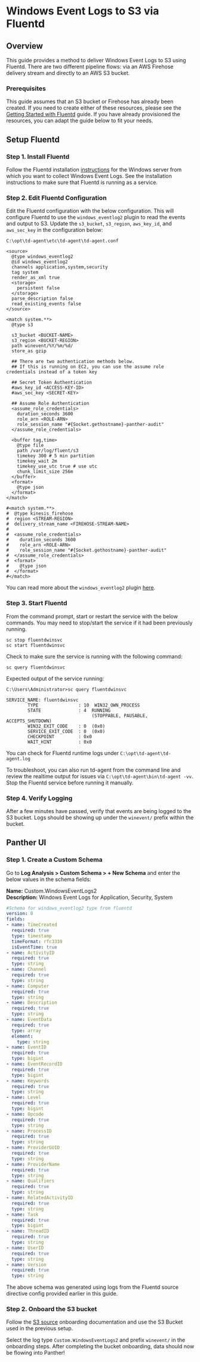 # Windows Event Logs to S3 via Fluentd

## Overview

This guide provides a method to deliver Windows Event Logs to S3 using Fluentd. There are two different pipeline flows: via an AWS Firehose delivery stream and directly to an AWS S3 bucket.

### Prerequisites

This guide assumes that an S3 bucket or Firehose has already been created. If you need to create either of these resources, please see the [Getting Started with Fluentd](resource-guide.md) guide. If you have already provisioned the resources, you can adapt the guide below to fit your needs.

## Setup Fluentd

### Step 1. Install Fluentd

Follow the Fluentd installation [instructions](https://docs.fluentd.org/installation/install-by-msi) for the Windows server from which you want to collect Windows Event Logs. See the installation instructions to make sure that Fluentd is running as a service.

### Step 2. Edit Fluentd Configuration

Edit the Fluentd configuration with the below configuration. This will configure Fluentd to use the `windows_eventlog2` plugin to read the events and output to S3. Update the `s3_bucket`, `s3_region`, `aws_key_id`, and `aws_sec_key` in the configuration below:

```text
C:\opt\td-agent\etc\td-agent\td-agent.conf
```

```text
<source>
  @type windows_eventlog2
  @id windows_eventlog2
  channels application,system,security
  tag system
  render_as_xml true
  <storage>
    persistent false
  </storage>
  parse_description false
  read_existing_events false
</source>

<match system.**>	
  @type s3

  s3_bucket <BUCKET-NAME>
  s3_region <BUCKET-REGION>
  path winevent/%Y/%m/%d/
  store_as gzip	

  ## There are two authentication methods below. 
  ## If this is running on EC2, you can use the assume role credentials instead of a token key

  ## Secret Token Authentication
  #aws_key_id <ACCESS-KEY-ID>
  #aws_sec_key <SECRET-KEY>

  ## Assume Role Authentication
  <assume_role_credentials>
    duration_seconds 3600
    role_arn <ROLE-ARN>
    role_session_name "#{Socket.gethostname}-panther-audit"
  </assume_role_credentials>

  <buffer tag,time>
    @type file
    path /var/log/fluent/s3
    timekey 300 # 5 min partition
    timekey_wait 2m
    timekey_use_utc true # use utc
    chunk_limit_size 256m
  </buffer>
  <format>
    @type json
  </format>
</match>

#<match system.**>
#  @type kinesis_firehose
#  region <STREAM-REGION>
#  delivery_stream_name <FIREHOSE-STREAM-NAME>
#
#  <assume_role_credentials>
#    duration_seconds 3600
#    role_arn <ROLE-ARN>
#    role_session_name "#{Socket.gethostname}-panther-audit"
#  </assume_role_credentials>
#  <format>
#    @type json
#  </format>
#</match>
```

You can read more about the `windows_eventlog2` plugin [here](https://github.com/fluent/fluent-plugin-windows-eventlog#in_windows_eventlog2).

### Step 3. Start Fluentd 

From the command prompt, start or restart the service with the below commands. You may need to stop/start the service if it had been previously running.

```text
sc stop fluentdwinsvc
sc start fluentdwinsvc
```

Check to make sure the service is running with the following command:

```text
sc query fluentdwinsvc
```

Expected output of the service running:

```text
C:\Users\Administrator>sc query fluentdwinsvc

SERVICE_NAME: fluentdwinsvc
        TYPE               : 10  WIN32_OWN_PROCESS
        STATE              : 4  RUNNING
                                (STOPPABLE, PAUSABLE, ACCEPTS_SHUTDOWN)
        WIN32_EXIT_CODE    : 0  (0x0)
        SERVICE_EXIT_CODE  : 0  (0x0)
        CHECKPOINT         : 0x0
        WAIT_HINT          : 0x0
```

You can check for Fluentd runtime logs under `C:\opt\td-agent\td-agent.log`

To troubleshoot, you can also run td-agent from the command line and review the realtime output for issues via `C:\opt\td-agent\bin\td-agent -vv`. Stop the Fluentd service before running it manually.

### Step 4. Verify Logging

After a few minutes have passed, verify that events are being logged to the S3 bucket. Logs should be showing up under the `winevent/` prefix within the bucket.

## Panther UI

### Step 1. Create a Custom Schema

Go to **Log Analysis &gt; Custom Schema &gt; + New Schema** and enter the below values in the schema fields:

**Name:** Custom.WindowsEventLogs2  
**Description:** Windows Event Logs for Application, Security, System

```yaml
#Schema for windows_eventlog2 type from fluentd
version: 0
fields:
- name: TimeCreated
  required: true
  type: timestamp
  timeFormat: rfc3339
  isEventTime: true
- name: ActivityID
  required: true
  type: string
- name: Channel
  required: true
  type: string
- name: Computer
  required: true
  type: string
- name: Description
  required: true
  type: string
- name: EventData
  required: true
  type: array
  element:
    type: string
- name: EventID
  required: true
  type: bigint
- name: EventRecordID
  required: true
  type: bigint
- name: Keywords
  required: true
  type: string
- name: Level
  required: true
  type: bigint
- name: Opcode
  required: true
  type: string
- name: ProcessID
  required: true
  type: string
- name: ProviderGUID
  required: true
  type: string
- name: ProviderName
  required: true
  type: string
- name: Qualifiers
  required: true
  type: string
- name: RelatedActivityID
  required: true
  type: string
- name: Task
  required: true
  type: bigint
- name: ThreadID
  required: true
  type: string
- name: UserID
  required: true
  type: string
- name: Version
  required: true
  type: string
```

The above schema was generated using logs from the Fluentd source directive config provided earlier in this guide.

### Step 2. Onboard the S3 bucket <a id="Step-2.-Onboard-the-S3-bucket"></a>

Follow the [S3 source](../../data-onboarding/data-transports/s3.md) onboarding documentation and use the S3 Bucket used in the previous setup.

Select the log type `Custom.WindowsEventLogs2` and prefix `winevent/` in the onboarding steps. After completing the bucket onboarding, data should now be flowing into Panther!

